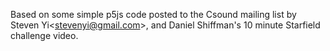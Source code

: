 Based on some simple p5js code posted to the Csound mailing list by Steven Yi\<stevenyi@gmail.com\>, and Daniel Shiffman's 10 minute Starfield challenge video.
